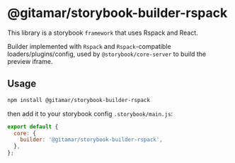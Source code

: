 # @gitamar/storybook-builder-rspack

This library is a storybook `framework` that uses Rspack and React.

Builder implemented with `Rspack` and `Rspack`-compatible loaders/plugins/config, used by `@storybook/core-server` to build the preview iframe.

## Usage

```bash
npm install @gitamar/storybook-builder-rspack
```

then add it to your storybook config `.storybook/main.js`:

```js
export default {
  core: {
    builder: '@gitamar/storybook-builder-rspack',
  },
};
```
